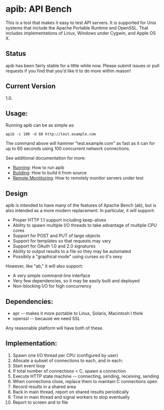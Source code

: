 # apib: API Bench

This is a tool that makes it easy to test API servers. It is supported for Unix
systems that include the Apache Portable Runtime and OpenSSL. That includes implementations
of Linux, Windows under Cygwin, and Apple OS X.

## Status

apib has been fairly stable for a little while now. Please submit issues
or pull requests if you find that you'd like it to do more within reason!

## Current Version

1.0.

## Usage:

Running apib can be as simple as:

    apib -c 100 -d 60 http://test.example.com

The command above will hammer "test.example.com" as fast as it can for up to
60 seconds using 100 concurrent network connections. 

See additional documentation for more:

* [Running](./doc/RUNNING.md): How to run apib
* [Building](./doc/BUILDING.md): How to build it from source
* [Remote Montitoring](./doc/REMOTE-MONITORING.md): How to remotely monitor servers under test

## Design

apib is intended
to have many of the features of Apache Bench (ab), but is also intended as
a more modern replacement. In particular, it will support:

* Proper HTTP 1.1 support including keep-alives
* Ability to spawn multiple I/O threads to take advantage of multiple
  CPU cores
* Support for POST and PUT of large objects
* Support for templates so that requests may vary
* Support for OAuth 1.0 and 2.0 signatures
* Ability to output results to a file so they may be automated
* Possibily a "graphical mode" using curses so it's sexy

However, like "ab," it will also support:

* A very simple command-line interface
* Very few dependencies, so it may be easily built and deployed
* Non-blocking I/O for high concurrency

## Dependencies:

* apr -- makes it more portable to Linux, Solaris, Macintosh I think
* openssl -- because we need SSL

Any reasonable platform will have both of these.

## Implementation:

1. Spawn one I/O thread per CPU (configured by user)
2. Allocate a subset of connections to each, and in each:
3. Start event loop
4. If total number of connections < C, spawn a connection
5. Execute HTTP state machine -- connecting, sending, receiving, sending
6. When connections close, replace them to maintain C connections open
7. Record results in a shared area
8. Back in main thread, report on shared results periodically
9. Time in main thread and signal workers to stop eventually
10. Report to screen and to file
